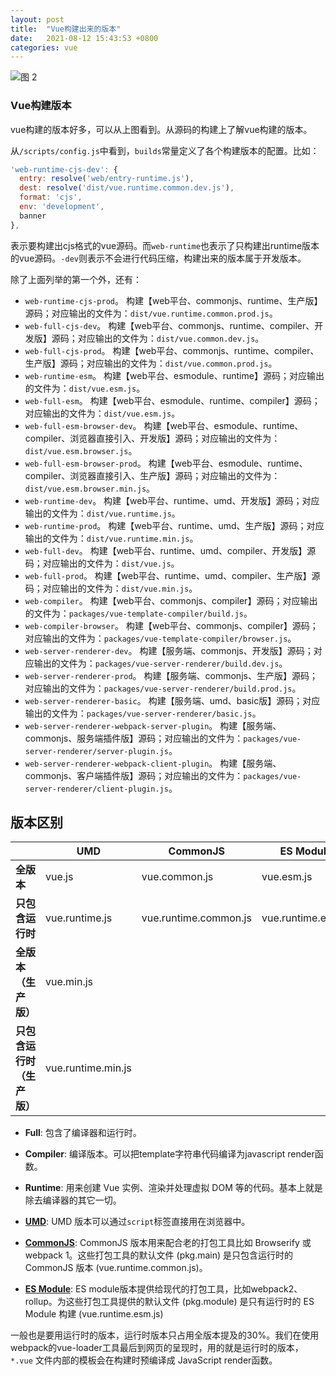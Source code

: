```yaml
---
layout: post
title:  "Vue构建出来的版本"
date:   2021-08-12 15:43:53 +0800
categories: vue
---
```


![图 2](https://i.loli.net/2021/08/12/gPNOFU8ycMaV9Jh.png)  

### Vue构建版本

vue构建的版本好多，可以从上图看到。从源码的构建上了解vue构建的版本。

从`/scripts/config.js`中看到，`builds`常量定义了各个构建版本的配置。比如：

```javascript
'web-runtime-cjs-dev': {
  entry: resolve('web/entry-runtime.js'),
  dest: resolve('dist/vue.runtime.common.dev.js'),
  format: 'cjs',
  env: 'development',
  banner
},
```

表示要构建出cjs格式的vue源码。而`web-runtime`也表示了只构建出runtime版本的vue源码。`-dev`则表示不会进行代码压缩，构建出来的版本属于开发版本。

除了上面列举的第一个外，还有：

- `web-runtime-cjs-prod`。 构建【web平台、commonjs、runtime、生产版】源码；对应输出的文件为：`dist/vue.runtime.common.prod.js`。
- `web-full-cjs-dev`。 构建【web平台、commonjs、runtime、compiler、开发版】源码；对应输出的文件为：`dist/vue.common.dev.js`。
- `web-full-cjs-prod`。 构建【web平台、commonjs、runtime、compiler、生产版】源码；对应输出的文件为：`dist/vue.common.prod.js`。
- `web-runtime-esm`。 构建【web平台、esmodule、runtime】源码；对应输出的文件为：`dist/vue.esm.js`。
- `web-full-esm`。 构建【web平台、esmodule、runtime、compiler】源码；对应输出的文件为：`dist/vue.esm.js`。
- `web-full-esm-browser-dev`。 构建【web平台、esmodule、runtime、compiler、浏览器直接引入、开发版】源码；对应输出的文件为：`dist/vue.esm.browser.js`。
- `web-full-esm-browser-prod`。 构建【web平台、esmodule、runtime、compiler、浏览器直接引入、生产版】源码；对应输出的文件为：`dist/vue.esm.browser.min.js`。
- `web-runtime-dev`。 构建【web平台、runtime、umd、开发版】源码；对应输出的文件为：`dist/vue.runtime.js`。
- `web-runtime-prod`。 构建【web平台、runtime、umd、生产版】源码；对应输出的文件为：`dist/vue.runtime.min.js`。
- `web-full-dev`。 构建【web平台、runtime、umd、compiler、开发版】源码；对应输出的文件为：`dist/vue.js`。
- `web-full-prod`。 构建【web平台、runtime、umd、compiler、生产版】源码；对应输出的文件为：`dist/vue.min.js`。
- `web-compiler`。 构建【web平台、commonjs、compiler】源码；对应输出的文件为：`packages/vue-template-compiler/build.js`。
- `web-compiler-browser`。 构建【web平台、commonjs、compiler】源码；对应输出的文件为：`packages/vue-template-compiler/browser.js`。
- `web-server-renderer-dev`。 构建【服务端、commonjs、开发版】源码；对应输出的文件为：`packages/vue-server-renderer/build.dev.js`。
- `web-server-renderer-prod`。 构建【服务端、commonjs、生产版】源码；对应输出的文件为：`packages/vue-server-renderer/build.prod.js`。
- `web-server-renderer-basic`。 构建【服务端、umd、basic版】源码；对应输出的文件为：`packages/vue-server-renderer/basic.js`。
- `web-server-renderer-webpack-server-plugin`。 构建【服务端、commonjs、服务端插件版】源码；对应输出的文件为：`packages/vue-server-renderer/server-plugin.js`。
- `web-server-renderer-webpack-client-plugin`。 构建【服务端、commonjs、客户端插件版】源码；对应输出的文件为：`packages/vue-server-renderer/client-plugin.js`。


## 版本区别

| | UMD | CommonJS | ES Module |
| --- | --- | --- | --- |
| **全版本** | vue.js | vue.common.js | vue.esm.js |
| **只包含运行时** | vue.runtime.js | vue.runtime.common.js | vue.runtime.esm.js |
| **全版本（生产版）** | vue.min.js | | |
| **只包含运行时（生产版）** | vue.runtime.min.js | | |

- **Full**: 包含了编译器和运行时。

- **Compiler**: 编译版本。可以把template字符串代码编译为javascript render函数。

- **Runtime**: 用来创建 Vue 实例、渲染并处理虚拟 DOM 等的代码。基本上就是除去编译器的其它一切。

- **[UMD](https://github.com/umdjs/umd)**: UMD 版本可以通过`script`标签直接用在浏览器中。

- **[CommonJS](http://wiki.commonjs.org/wiki/Modules/1.1)**: CommonJS 版本用来配合老的打包工具比如 Browserify 或 webpack 1。这些打包工具的默认文件 (pkg.main) 是只包含运行时的 CommonJS 版本 (vue.runtime.common.js)。

- **[ES Module](http://exploringjs.com/es6/ch_modules.html)**: ES module版本提供给现代的打包工具，比如webpack2、rollup。为这些打包工具提供的默认文件 (pkg.module) 是只有运行时的 ES Module 构建 (vue.runtime.esm.js)


一般也是要用运行时的版本，运行时版本只占用全版本提及的30%。我们在使用webpack的vue-loader工具最后到网页的呈现时，用的就是运行时的版本，`*.vue` 文件内部的模板会在构建时预编译成 JavaScript render函数。